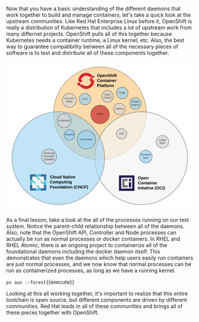 Now that you have a basic understanding of the different daemons that work together to build and manage containers, let's take a quick look at the upstream communities. Like Red Hat Enterprise Linux before it, OpenShift is really a distribution of Kubernetes that includes a lot of upstream work from many differnet projects. OpenShift pulls all of this together because Kubernetes needs a container runtime, a Linux kernel, etc. Also, the best way to guarantee compatibility between all of the necessary pieces of software is to test and distribute all of these components together.

![Container Libraries](../../assets/intro-openshift/container-internals-lab-1/05-community-landscape.png)


As a final lesson, take a look at the all of the processes running on our test system. Notice the parent-child relationship between all of the daemons. Also, note that the OpenShift API, Controller and Node processes can actually be run as normal processes or docker containers. In RHEL and RHEL Atomic, there is an ongoing project to containerize all of the foundational daemons including the docker daemon itself. This demonstrates that even the daemons which help users easily run containers are just normal processes, and we now know that normal processes can be run as containerized processes, as long as we have a running kernel.

``ps aux --forest``{{execute}}

Looking at this all working together, it's important to realize that this entire toolchain is open source, but different components are driven by different communities. Red Hat leads in all of these communities and brings all of these pieces together with OpenShift.
